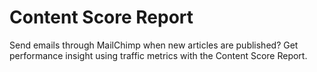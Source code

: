 # Content Score Report

Send emails through MailChimp when new articles are published? Get performance insight using traffic metrics with the Content Score Report.